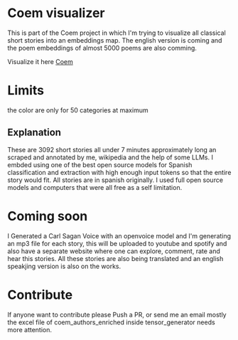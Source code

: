 # Coem visualizer
This is part of the Coem project in which I'm trying to visualize all classical short stories into an embeddings map.
The english version is coming and the poem embeddings of almost 5000 poems are also comming.

Visualize it here [Coem](Estevelag.github.io.)

# Limits
the color are only for 50 categories at maximum

## Explanation
These are 3092 short stories all under 7 minutes approximately long an scraped and annotated by me, wikipedia and the 
help of some LLMs. I embded using one of the best open source models for Spanish classification and extraction with high
enough input tokens so that the entire story would fit. All stories are in spanish originally. I used full open source 
models and computers that were all free as a self limitation.

# Coming soon
I Generated a Carl Sagan Voice with an openvoice model and I'm generating an mp3 file for each story, this will be 
uploaded to youtube and spotify and also have a separate website where one can explore, comment, rate and hear this
stories. All these stories are also being translated and an english speakjing version is also on the works.

# Contribute
If anyone want to contribute please Push a PR, or send me an email mostly the excel file of coem_authors_enriched inside
tensor_generator needs more attention.
